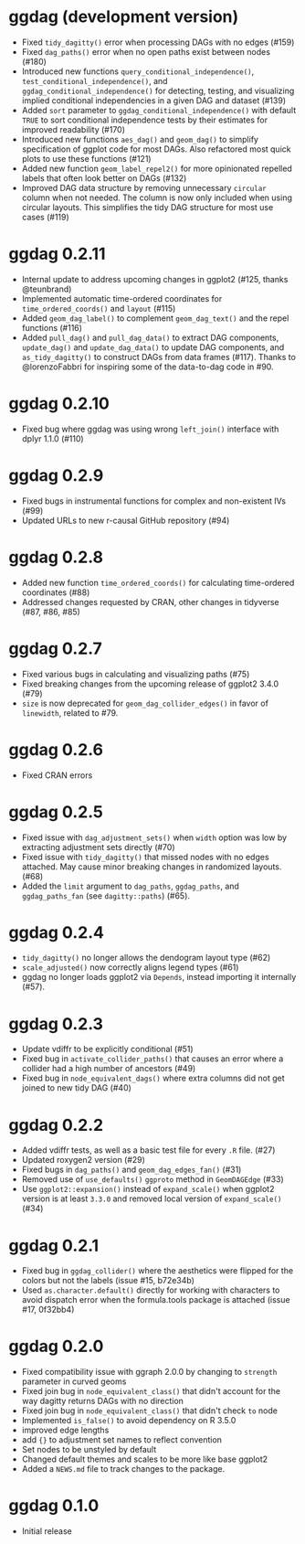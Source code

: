 # ggdag (development version)

* Fixed `tidy_dagitty()` error when processing DAGs with no edges (#159)
* Fixed `dag_paths()` error when no open paths exist between nodes (#180)
* Introduced new functions `query_conditional_independence()`, `test_conditional_independence()`, and `ggdag_conditional_independence()` for detecting, testing, and visualizing implied conditional independencies in a given DAG and dataset (#139)
* Added `sort` parameter to `ggdag_conditional_independence()` with default `TRUE` to sort conditional independence tests by their estimates for improved readability (#170)
* Introduced new functions `aes_dag()` and `geom_dag()` to simplify specification of ggplot code for most DAGs. Also refactored most quick plots to use these functions (#121)
* Added new function `geom_label_repel2()` for more opinionated repelled labels that often look better on DAGs (#132)
* Improved DAG data structure by removing unnecessary `circular` column when not needed. The column is now only included when using circular layouts. This simplifies the tidy DAG structure for most use cases (#119)

# ggdag 0.2.11

* Internal update to address upcoming changes in ggplot2 (#125, thanks @teunbrand)
* Implemented automatic time-ordered coordinates for `time_ordered_coords()` and `layout` (#115)
* Added `geom_dag_label()` to complement `geom_dag_text()` and the repel functions (#116)
* Added `pull_dag()` and `pull_dag_data()` to extract DAG components, `update_dag()` and `update_dag_data()` to update DAG components, and `as_tidy_dagitty()` to construct DAGs from data frames (#117). Thanks to @lorenzoFabbri for inspiring some of the data-to-dag code in #90.

# ggdag 0.2.10
* Fixed bug where ggdag was using wrong `left_join()` interface with dplyr 1.1.0 (#110)

# ggdag 0.2.9
* Fixed bugs in instrumental functions for complex and non-existent IVs (#99)
* Updated URLs to new r-causal GitHub repository (#94)

# ggdag 0.2.8
* Added new function `time_ordered_coords()` for calculating time-ordered coordinates (#88)
* Addressed changes requested by CRAN, other changes in tidyverse (#87, #86, #85)

# ggdag 0.2.7
* Fixed various bugs in calculating and visualizing paths (#75)
* Fixed breaking changes from the upcoming release of ggplot2 3.4.0 (#79)
* `size` is now deprecated for `geom_dag_collider_edges()` in favor of `linewidth`, related to #79.

# ggdag 0.2.6
* Fixed CRAN errors

# ggdag 0.2.5
* Fixed issue with `dag_adjustment_sets()` when `width` option was low by extracting adjustment sets directly (#70)
* Fixed issue with `tidy_dagitty()` that missed nodes with no edges attached. May cause minor breaking changes in randomized layouts. (#68)
* Added the `limit` argument to `dag_paths`, `ggdag_paths`, and `ggdag_paths_fan` (see `dagitty::paths`) (#65).

# ggdag 0.2.4
* `tidy_dagitty()` no longer allows the dendogram layout type (#62)
* `scale_adjusted()` now correctly aligns legend types (#61)
* ggdag no longer loads ggplot2 via `Depends`, instead importing it internally (#57).

# ggdag 0.2.3
* Update vdiffr to be explicitly conditional (#51)
* Fixed bug in `activate_collider_paths()` that causes an error where a collider had a high number of ancestors (#49)
* Fixed bug in `node_equivalent_dags()` where extra columns did not get joined to new tidy DAG (#40)

# ggdag 0.2.2
* Added vdiffr tests, as well as a basic test file for every `.R` file. (#27)
* Updated roxygen2 version (#29)
* Fixed bugs in `dag_paths()` and `geom_dag_edges_fan()` (#31)
* Removed use of `use_defaults()` `ggproto` method in `GeomDAGEdge` (#33)
* Use `ggplot2::expansion()` instead of `expand_scale()` when ggplot2 version is at least `3.3.0` and removed local version of `expand_scale()` (#34)

# ggdag 0.2.1
* Fixed bug in `ggdag_collider()` where the aesthetics were flipped for the colors but not the labels (issue #15, b72e34b)
* Used `as.character.default()` directly for working with characters to avoid dispatch error when the formula.tools package is attached (issue #17, 0f32bb4)

# ggdag 0.2.0
* Fixed compatibility issue with ggraph 2.0.0 by changing to `strength` parameter in curved geoms
* Fixed join bug in `node_equivalent_class()` that didn't account for the way dagitty returns DAGs with no direction
* Fixed join bug in `node_equivalent_class()` that didn't check `to` node
* Implemented `is_false()` to avoid dependency on R 3.5.0
* improved edge lengths
* add `{}` to adjustment set names to reflect convention
* Set nodes to be unstyled by default
* Changed default themes and scales to be more like base ggplot2
* Added a `NEWS.md` file to track changes to the package.


# ggdag 0.1.0
* Initial release
